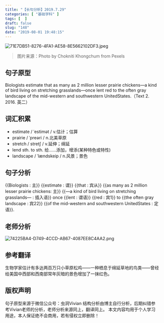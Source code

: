 ```yaml
---
title: "【长句分析】2019.7.29"
categories: [ "基础学科" ]
tags: [  ]
draft: false
slug: "148"
date: "2019-08-01 19:48:15"
---
```


![71E7DB51-8276-4FA1-AE58-8E5662102DF3.jpeg](http://frytea-data.test.upcdn.net/71E7DB51-8276-4FA1-AE58-8E5662102DF3.jpeg#shadow)
> 图片来源：Photo by Chokniti Khongchum from Pexels

## 句子原型
Biologists estimate that as many as 2 million lesser prairie chickens—a kind of bird living on stretching grasslands—once lent red to the often gray landscape of the mid-western and southwestern UnitedStates.（Text 2. 2016. 英二）

## 词汇积累
- estimate / ˈestimət / v.估计；估算
- prairie / ˈpreəri / n.北美草原 
- stretch / stretʃ / v.延伸；绵延
- lend sth. to sth. 给......添加，增添(某种特色或特性)
- landscape / ˈlændskeip / n.风景；景色

## 句子分析
{{Biologists : 主}} {{estimate :  谓}} {{that : 宾从}} {{as many as 2 million lesser prairie chickens: 主}} {{—a kind of bird living on stretching grasslands— : 插入语}} once {{lent : 谓语}} {{red : 宾1}} to {{the often gray landscape : 宾22}} {{of the mid-western and southwestern UnitedStates : 定语}}.

## 老师分析
![74225BA4-D749-4CCD-AB67-4087EE8C4AA2.png](http://frytea-data.test.upcdn.net/74225BA4-D749-4CCD-AB67-4087EE8C4AA2.png)

## 参考翻译
生物学家估计有多达两百万只小草原松鸡——一种栖息于绵延草地的鸟类——曾经给美国中西部和西南部常年灰暗的景色增加了一抹红色。

## 版权声明
句子原型来源于微信公众号：虫洞Vivian
结构分析由博主自行分析，后期纠错参考Vivian老师的分析，老师分析来源同上，翻译同上。
本文内容均用于个人学习用途，本人保证绝不会商用，若有侵权立即删除！


